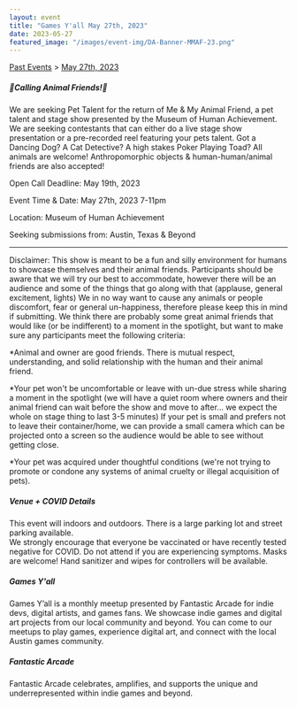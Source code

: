 ```yaml
---
layout: event
title: "Games Y'all May 27th, 2023"
date: 2023-05-27
featured_image: "/images/event-img/DA-Banner-MMAF-23.png"
---
```


[Past Events](../html/events.html) > [May 27th, 2023](event-may-2023.html)

##### 🦅Calling Animal Friends!🦅

  

We are seeking Pet Talent for the return of Me & My Animal Friend, a pet talent and stage show presented by the Museum of Human Achievement. We are seeking contestants that can either do a live stage show presentation or a pre-recorded reel featuring your pets talent. Got a Dancing Dog? A Cat Detective? A high stakes Poker Playing Toad? All animals are welcome! Anthropomorphic objects & human-human/animal friends are also accepted!   
  
Open Call Deadline: May 19th, 2023   
  
Event Time & Date: May 27th, 2023 7-11pm   
  
Location: Museum of Human Achievement   
  
Seeking submissions from: Austin, Texas & Beyond   
  
______________________________________________________   
  
Disclaimer: This show is meant to be a fun and silly environment for humans to showcase themselves and their animal friends. Participants should be aware that we will try our best to accommodate, however there will be an audience and some of the things that go along with that (applause, general excitement, lights) We in no way want to cause any animals or people discomfort, fear or general un-happiness, therefore please keep this in mind if submitting. We think there are probably some great animal friends that would like (or be indifferent) to a moment in the spotlight, but want to make sure any participants meet the following criteria:   
  
*Animal and owner are good friends. There is mutual respect, understanding, and solid relationship with the human and their animal friend.   
  
*Your pet won't be uncomfortable or leave with un-due stress while sharing a moment in the spotlight (we will have a quiet room where owners and their animal friend can wait before the show and move to after... we expect the whole on stage thing to last 3-5 minutes) If your pet is small and prefers not to leave their container/home, we can provide a small camera which can be projected onto a screen so the audience would be able to see without getting close.   
  
*Your pet was acquired under thoughtful conditions (we're not trying to promote or condone any systems of animal cruelty or illegal acquisition of pets).

  

##### Venue + COVID Details

This event will indoors and outdoors. There is a large parking lot and street parking available.   
We strongly encourage that everyone be vaccinated or have recently tested negative for COVID. Do not attend if you are experiencing symptoms. Masks are welcome! Hand sanitizer and wipes for controllers will be available. 

  

##### Games Y'all

Games Y’all is a monthly meetup presented by Fantastic Arcade for indie devs, digital artists, and games fans. We showcase indie games and digital art projects from our local community and beyond. You can come to our meetups to play games, experience digital art, and connect with the local Austin games community. 

  

##### Fantastic Arcade

Fantastic Arcade celebrates, amplifies, and supports the unique and underrepresented within indie games and beyond.
